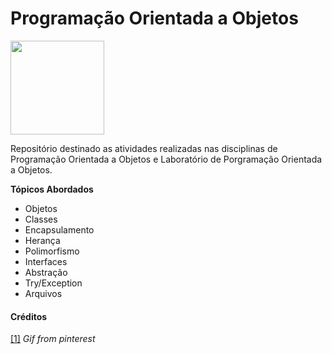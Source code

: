 # Programação Orientada a Objetos

<img src="https://github.com/rafaelfigueredog/ObjectOrientedProgramming/blob/master/Pictures/objectcub.gif" width="150"/>

Repositório destinado as atividades realizadas nas disciplinas de Programação Orientada a Objetos e Laboratório de Porgramação Orientada a Objetos.

**Tópicos Abordados**

- Objetos
- Classes 
- Encapsulamento
- Herança
- Polimorfismo
- Interfaces
- Abstração
- Try/Exception
- Arquivos

#### Créditos

[[1]](https://br.pinterest.com/pin/606719381035131245/) _Gif from pinterest_
